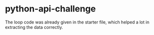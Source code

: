 # python-api-challenge
The loop code was already given in the starter file, which helped a lot in extracting the data correctly. 
